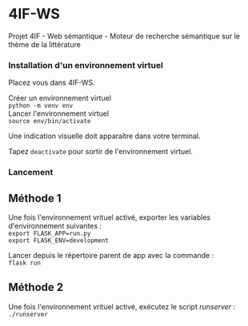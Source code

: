 # 4IF-WS
Projet 4IF - Web sémantique - Moteur de recherche sémantique sur le thème de la littérature


### Installation d'un environnement virtuel
Placez vous dans 4IF-WS.

Créer un environnement virtuel  
```python -m venv env```   
Lancer l'environnement virtuel  
``` source env/bin/activate ```  

Une indication visuelle doit apparaître dans votre terminal.

Tapez ``` deactivate ``` pour sortir de l'environnement virtuel.

### Lancement  
## Méthode 1
Une fois l'environnement vrituel activé,
exporter les variables d'environnement suivantes :  
` export FLASK_APP=run.py `  
` export FLASK_ENV=development `  

Lancer depuis le répertoire parent de app avec la commande :  
`flask run` 

## Méthode 2
Une fois l'environnement vrituel activé,
exécutez le script *runserver* : 
``` ./runserver ```

